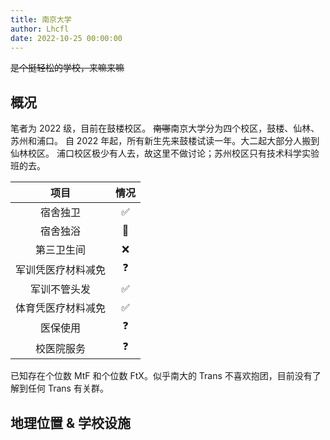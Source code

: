 ```yaml
---
title: 南京大学
author: Lhcfl
date: 2022-10-25 00:00:00
---
```


~~是个挺轻松的学校，来嘛来嘛~~  

## 概况

笔者为 2022 级，目前在鼓楼校区。
~~南哪~~南京大学分为四个校区，鼓楼、仙林、苏州和浦口。
自 2022 年起，所有新生先来鼓楼试读一年。大二起大部分人搬到仙林校区。
浦口校区极少有人去，故这里不做讨论；苏州校区只有技术科学实验班的去。

|项目|情况|
|:---:|:---:|
|宿舍独卫| ✅|
|宿舍独浴|🤔|
|第三卫生间|❌|
|军训凭医疗材料减免|❓|
|军训不管头发|✅|
|体育凭医疗材料减免|✅|
|医保使用|❓|
|校医院服务|❓|

已知存在个位数 MtF 和个位数 FtX。似乎南大的 Trans 不喜欢抱团，目前没有了解到任何 Trans 有关群。

## 地理位置 & 学校设施

### 鼓楼校区

位于[南京市鼓楼区汉口路 9 号](https://amap.com/place/B00190B4AC)，是最老的校区。

很小，可以靠走路 10min 从校园一侧走到另一侧，通勤不成问题。
自行车较多。

出校门就能到非常繁华的市区，很好玩。
校外不少餐馆，有的挺好吃。
大部分设施比较老旧或者刚刚翻新。

### 仙林校区

位于[南京市栖霞区仙林大道 163 号](https://amap.com/place/B00190CVRT)。

笔者不在所以不熟。
通勤需要自行车。校外网络较差。

### 苏州校区

目前在建设中。据官方宣传校区条件在所有校区中处于上等水平。

## 医疗资源

_TODO_

## 军训与体育

据说非常水。
大概率大一不军训，推迟到大二开学前，目前已知对发型无要求。

体育课自选，需要抢，还有体育俱乐部什么的要求每人都要报。必须时刻关注学校通知。但是总体上体育课不怎么难。

要求打卡长跑。~~但是第一学期都快过一半了还没开始……~~

## 宿舍情况与基础设施

### 鼓楼校区

鼓楼校区是刚翻新的，所以你可以看到很多设施都~~老瓶装新酒~~  

校园网每月前 360 小时免费。超时要收钱但是每月 20 封顶。网费很贵，所以基本上是免费和 20 两个极端。
实测电吹风 + 3 台游戏本一台 Mac 没跳闸。（电吹风不能超过 1000W）

床上也有插座。可安装床帘，但是大概会把插座挡掉。

不同楼的宿舍各有差异，但最低配置（也是一般配置）是四人间，上床下桌。宿舍分法极其混乱无规律~~甚至曾经用生日分过宿舍~~。

浴室和卫生间共用，每舍一个，有热水（贵）。阳台可能不怎么晒的到太阳，但是似乎有热水直接流经所以会较热，衣服较容易干。

不知道有跨性别申请住单人的先例。但是如果你完全 pass，即使住在男生宿舍，日常女装生活也不会有人管你~~因此全靠脸皮厚~~。

## LGBT 友善梗概

老师大概率友跨。笔者的英语课老师直接按照社会性别分组。不排除笔者自己的 pass 程度因素。

遇到的辅导员似乎也是友跨的。或者说，无所谓吧。

同学友跨的概率较高。~~尤其是计算机系群经常有直男互相开玩笑女装~~

表白墙接受同性、跨性别内容（当然，成年人要懂得分寸）。
  
> 在南大，好好学习和融入社会才应该是最重要的事。大部分人不会在乎你的身份和外表。和老师同学发展良好的社会支持远比在社群中封闭的抱团取暖重要得多。祝大家身体精神都健康。

## 院系探路

计算机系（开甲书院）的友善度很高，其他学院的情况未知。

## ~~其他吐槽~~  

~~是你南 Trans 太少了还是都懒得管圈子的事情啊？为什么一个建群的都没有啊？连投稿的都没有啊？~~  

::: right
由 Lhcfl 投稿
:::

<!--
{{< sign-off-by "Lhcfl" >}}
-->
